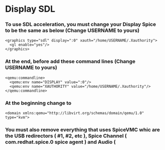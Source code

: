 # Display SDL

### To use SDL acceleration, you must change your Display Spice to be the same as below (Change USERNAME to yours)
    <graphics type="sdl" display=":0" xauth="/home/USERNAME/.Xauthority">
      <gl enable="yes"/>
    </graphics>

### At the end, before </domain> add these command lines (Change USERNAME to yours)
    <qemu:commandline>
      <qemu:env name="DISPLAY" value=":0"/>
      <qemu:env name="XAUTHORITY" value="/home/USERNAME/.Xauthority"/>
    </qemu:commandline>

### At the beginning change <domain type="kvm"> to
    <domain xmlns:qemu="http://libvirt.org/schemas/domain/qemu/1.0" type="kvm">

### You must also remove everything that uses SpiceVMC whic are the USB redirectors ( #1, #2, etc ), Spice Channel ( com.redhat.spice.0 spice agent ) and Audio ( <audio id="1" type="none"/> )
